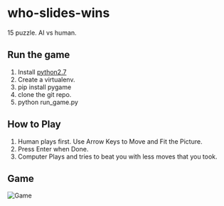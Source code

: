 who-slides-wins
===============

15 puzzle. AI vs human.

Run the game
------------

1. Install [python2.7](https://gist.github.com/orsenthil/e7f656b475eba1923ac8f9a8a023d6f7)
2. Create a virtualenv.
3. pip install pygame
4. clone the git repo.
5. python run_game.py

How to Play
-----------

1. Human plays first. Use Arrow Keys to Move and Fit the Picture.
2. Press Enter when Done.
3. Computer Plays and tries to beat you with less moves that you took.

Game
----

![Game](https://dl.dropbox.com/s/hdfa1i33xsbzsmb/Screenshot%202017-02-14%2022.34.05.png)
